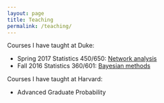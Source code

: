 ```yaml
---
layout: page
title: Teaching
permalink: /teaching/
---
```


Courses I have taught at Duke:

* Spring 2017 Statistics 450/650: [Network analysis](http://www2.stat.duke.edu/courses/Spring17/sta650.001/)
* Fall 2016 Statistics 360/601: [Bayesian methods](http://www2.stat.duke.edu/courses/Fall16/sta601.001/)

Courses I have taught at Harvard:

* Advanced Graduate Probability
